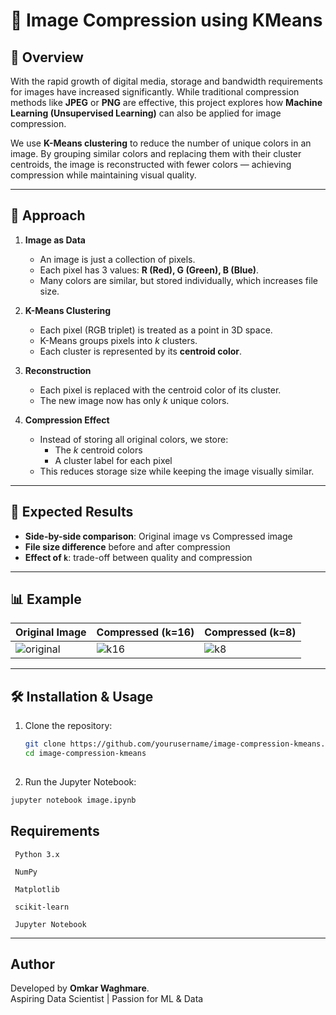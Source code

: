 # 🎨 Image Compression using KMeans  

## 📌 Overview  
With the rapid growth of digital media, storage and bandwidth requirements for images have increased significantly. While traditional compression methods like **JPEG** or **PNG** are effective, this project explores how **Machine Learning (Unsupervised Learning)** can also be applied for image compression.  

We use **K-Means clustering** to reduce the number of unique colors in an image. By grouping similar colors and replacing them with their cluster centroids, the image is reconstructed with fewer colors — achieving compression while maintaining visual quality.  

---

## 🚀 Approach  

1. **Image as Data**  
   - An image is just a collection of pixels.  
   - Each pixel has 3 values: **R (Red), G (Green), B (Blue)**.  
   - Many colors are similar, but stored individually, which increases file size.  

2. **K-Means Clustering**  
   - Each pixel (RGB triplet) is treated as a point in 3D space.  
   - K-Means groups pixels into *k* clusters.  
   - Each cluster is represented by its **centroid color**.  

3. **Reconstruction**  
   - Each pixel is replaced with the centroid color of its cluster.  
   - The new image now has only *k* unique colors.  

4. **Compression Effect**  
   - Instead of storing all original colors, we store:  
     - The *k* centroid colors  
     - A cluster label for each pixel  
   - This reduces storage size while keeping the image visually similar.  

---

## 🎯 Expected Results  

- **Side-by-side comparison**: Original image vs Compressed image  
- **File size difference** before and after compression  
- **Effect of `k`**: trade-off between quality and compression  

---

## 📊 Example  

| Original Image | Compressed (k=16) | Compressed (k=8) |
|----------------|-------------------|------------------|
| ![original](examples/original.png) | ![k16](examples/k16.png) | ![k8](examples/k8.png) |

---

## 🛠️ Installation & Usage  

1. Clone the repository:  
   ```bash
   git clone https://github.com/yourusername/image-compression-kmeans.git
   cd image-compression-kmeans
  
2. Run the Jupyter Notebook:
```bash
jupyter notebook image.ipynb
```
## Requirements

     Python 3.x
     
     NumPy
     
     Matplotlib
     
     scikit-learn
     
     Jupyter Notebook
---
## Author

Developed by **Omkar Waghmare**.  
Aspiring Data Scientist | Passion for ML & Data
